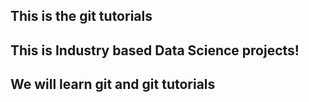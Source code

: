 ## This is the git tutorials

## This is Industry based Data Science projects!

## We will learn git and git tutorials
